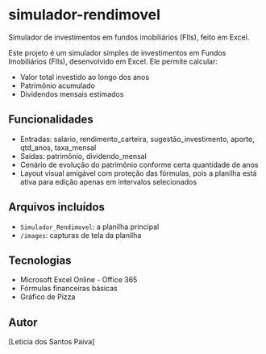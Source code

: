 # simulador-rendimovel
Simulador de investimentos em fundos imobiliários (FIIs), feito em Excel.

Este projeto é um simulador simples de investimentos em Fundos Imobiliários (FIIs), desenvolvido em Excel. Ele permite calcular:
- Valor total investido ao longo dos anos
- Patrimônio acumulado
- Dividendos mensais estimados

## Funcionalidades
- Entradas: salario, rendimento_carteira, sugestão_investimento, aporte, qtd_anos, taxa_mensal
- Saídas: patrimônio, dividendo_mensal
- Cenário de evolução do patrimônio conforme certa quantidade de anos
- Layout visual amigável com proteção das fórmulas, pois a planilha está ativa para edição apenas em intervalos selecionados

## Arquivos incluídos
- `Simulador_Rendimovel`: a planilha principal
- `/images`: capturas de tela da planilha

## Tecnologias
- Microsoft Excel Online - Office 365
- Fórmulas financeiras básicas
- Gráfico de Pizza

## Autor
[Leticia dos Santos Paiva]
